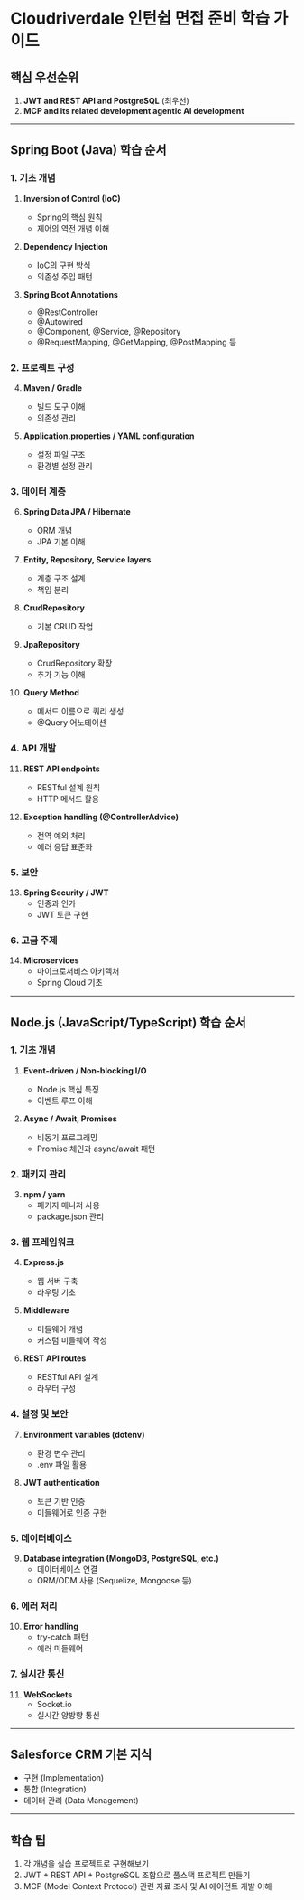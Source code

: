 # Cloudriverdale 인턴쉽 면접 준비 학습 가이드

## 핵심 우선순위
1. **JWT and REST API and PostgreSQL** (최우선)
2. **MCP and its related development agentic AI development**

---

## Spring Boot (Java) 학습 순서

### 1. 기초 개념
1. **Inversion of Control (IoC)**
   - Spring의 핵심 원칙
   - 제어의 역전 개념 이해

2. **Dependency Injection**
   - IoC의 구현 방식
   - 의존성 주입 패턴

3. **Spring Boot Annotations**
   - @RestController
   - @Autowired
   - @Component, @Service, @Repository
   - @RequestMapping, @GetMapping, @PostMapping 등

### 2. 프로젝트 구성
4. **Maven / Gradle**
   - 빌드 도구 이해
   - 의존성 관리

5. **Application.properties / YAML configuration**
   - 설정 파일 구조
   - 환경별 설정 관리

### 3. 데이터 계층
6. **Spring Data JPA / Hibernate**
   - ORM 개념
   - JPA 기본 이해

7. **Entity, Repository, Service layers**
   - 계층 구조 설계
   - 책임 분리

8. **CrudRepository**
   - 기본 CRUD 작업

9. **JpaRepository**
   - CrudRepository 확장
   - 추가 기능 이해

10. **Query Method**
    - 메서드 이름으로 쿼리 생성
    - @Query 어노테이션

### 4. API 개발
11. **REST API endpoints**
    - RESTful 설계 원칙
    - HTTP 메서드 활용

12. **Exception handling (@ControllerAdvice)**
    - 전역 예외 처리
    - 에러 응답 표준화

### 5. 보안
13. **Spring Security / JWT**
    - 인증과 인가
    - JWT 토큰 구현

### 6. 고급 주제
14. **Microservices**
    - 마이크로서비스 아키텍처
    - Spring Cloud 기초

---

## Node.js (JavaScript/TypeScript) 학습 순서

### 1. 기초 개념
1. **Event-driven / Non-blocking I/O**
   - Node.js 핵심 특징
   - 이벤트 루프 이해

2. **Async / Await, Promises**
   - 비동기 프로그래밍
   - Promise 체인과 async/await 패턴

### 2. 패키지 관리
3. **npm / yarn**
   - 패키지 매니저 사용
   - package.json 관리

### 3. 웹 프레임워크
4. **Express.js**
   - 웹 서버 구축
   - 라우팅 기초

5. **Middleware**
   - 미들웨어 개념
   - 커스텀 미들웨어 작성

6. **REST API routes**
   - RESTful API 설계
   - 라우터 구성

### 4. 설정 및 보안
7. **Environment variables (dotenv)**
   - 환경 변수 관리
   - .env 파일 활용

8. **JWT authentication**
   - 토큰 기반 인증
   - 미들웨어로 인증 구현

### 5. 데이터베이스
9. **Database integration (MongoDB, PostgreSQL, etc.)**
   - 데이터베이스 연결
   - ORM/ODM 사용 (Sequelize, Mongoose 등)

### 6. 에러 처리
10. **Error handling**
    - try-catch 패턴
    - 에러 미들웨어

### 7. 실시간 통신
11. **WebSockets**
    - Socket.io
    - 실시간 양방향 통신

---

## Salesforce CRM 기본 지식
- 구현 (Implementation)
- 통합 (Integration)
- 데이터 관리 (Data Management)

---

## 학습 팁
1. 각 개념을 실습 프로젝트로 구현해보기
2. JWT + REST API + PostgreSQL 조합으로 풀스택 프로젝트 만들기
3. MCP (Model Context Protocol) 관련 자료 조사 및 AI 에이전트 개발 이해